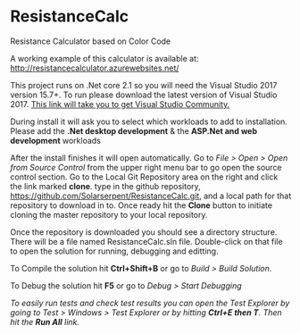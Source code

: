 # ResistanceCalc
Resistance Calculator based on Color Code

A working example of this calculator is available at:
http://resistancecalculator.azurewebsites.net/

This project runs on .Net core 2.1 so you will need the Visual Studio 2017 version 15.7+.
To run please download the latest version of Visual Studio 2017.
<a href="https://www.visualstudio.com/vs/community/">This link will take you to get Visual Studio Community.</a>

During install it will ask you to select which workloads to add to installation. Please add the <b>.Net desktop development</b> & the <b>ASP.Net and web development</b> workloads

After the install finishes it will open automatically. Go to <i>File > Open > Open from Source Control</i> from the upper right menu bar to go open the source control section.
Go to the Local Git Repository area on the right and click the link marked <b>clone</b>. type in the github repository, https://github.com/Solarserpent/ResistanceCalc.git, and a local path for that repository to download in to. Once ready hit the <b>Clone</b> button to initiate cloning the master repository to your local repository.

Once the repository is downloaded you should see a directory structure. There will be a file named ResistanceCalc.sln file. Double-click on that file to open the solution for running, debugging and editting. 

To Compile the solution hit <b>Ctrl+Shift+B</b> or go to <i>Build > Build Solution</i>.

To Debug the solution hit <b>F5</b> or go to <i>Debug > Start Debugging

To easily run tests and check test results you can open the Test Explorer by going to <i>Test > Windows > Test Explorer</i> or by hitting <b>Ctrl+E then T</b>. Then hit the <b>Run All</b> link.

